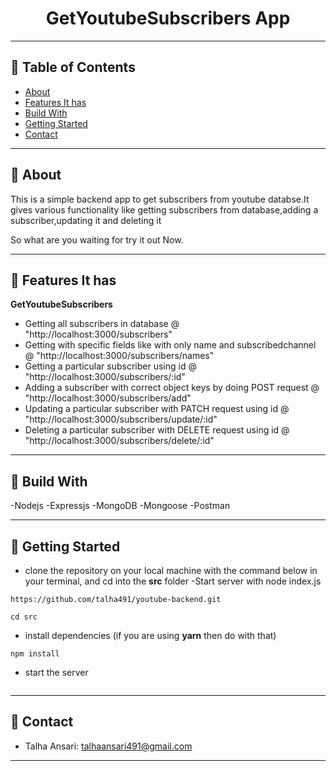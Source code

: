 <div align="center">

# GetYoutubeSubscribers App

</div>

---

## 📕 Table of Contents

- [About](#-about)
- [Features It has](#-features-it-has)
- [Build With](#-build-with)
- [Getting Started](#-getting-started)
- [Contact](#-contact)

---

## 📖 About

This is a simple backend app to get subscribers from youtube databse.It gives various functionality like getting subscribers from database,adding a subscriber,updating it and deleting it


So what are you waiting for try it out Now.

---


## 🚀 Features It has

**GetYoutubeSubscribers**

- Getting all subscribers in database @ "http://localhost:3000/subscribers"
- Getting with specific fields like with only name and subscribedchannel @ "http://localhost:3000/subscribers/names"
- Getting a particular subscriber using id @ "http://localhost:3000/subscribers/:id"
- Adding a subscriber with correct object keys by doing POST request @ "http://localhost:3000/subscribers/add"
- Updating a particular subscriber with PATCH request using id @ "http://localhost:3000/subscribers/update/:id"
- Deleting a particular subscriber with DELETE request using id @ "http://localhost:3000/subscribers/delete/:id"




---

## 🚀 Build With

-Nodejs
-Expressjs
-MongoDB
-Mongoose
-Postman


---

## 🔌 Getting Started

- clone the repository on your local machine with the command below in your terminal, and cd into the **src** folder
-Start server with node index.js
```
https://github.com/talha491/youtube-backend.git

cd src
```

- install dependencies (if you are using **yarn** then do with that)

```
npm install
```

- start the server

```

```

---

## 🤝 Contact

- Talha Ansari: talhaansari491@gmail.com


---
